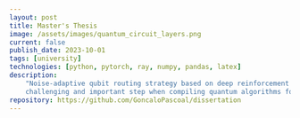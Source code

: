 ```yaml
---
layout: post
title: Master's Thesis
image: /assets/images/quantum_circuit_layers.png
current: false
publish_date: 2023-10-01
tags: [university]
technologies: [python, pytorch, ray, numpy, pandas, latex]
description:
    "Noise-adaptive qubit routing strategy based on deep reinforcement learning. Qubit routing is a 
    challenging and important step when compiling quantum algorithms for realistic architectures."
repository: https://github.com/GoncaloPascoal/dissertation
---
```

